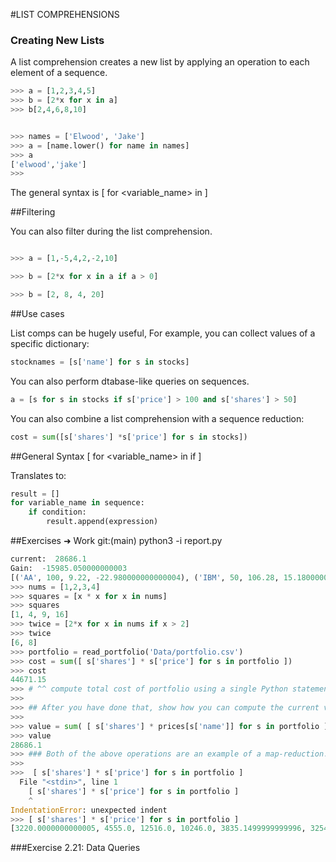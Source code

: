 #LIST COMPREHENSIONS


### Creating New Lists

A list comprehension creates a new list by applying an operation to each element of a sequence.

```python
>>> a = [1,2,3,4,5]
>>> b = [2*x for x in a]
>>> b[2,4,6,8,10]


>>> names = ['Elwood', 'Jake']
>>> a = [name.lower() for name in names]
>>> a
['elwood','jake']
>>>

```
The general syntax is [<expression> for <variable_name> in <sequence>]

##Filtering

You can also filter during the list comprehension.

```python

>>> a = [1,-5,4,2,-2,10]

>>> b = [2*x for x in a if a > 0]

>>> b = [2, 8, 4, 20]

```
##Use cases

List comps can be hugely useful, For example, you can collect values of a specific dictionary:

```python
stocknames = [s['name'] for s in stocks]
```

You can also perform dtabase-like queries on sequences.

```python
a = [s for s in stocks if s['price'] > 100 and s['shares'] > 50]
```
You can also combine a list comprehension with a sequence reduction:

```python
cost = sum([s['shares'] *s['price'] for s in stocks])
```

##General Syntax
[<expression> for <variable_name> in <sequence> if <condition>] 

Translates to:

```python
result = []
for variable_name in sequence:
	if condition:
		result.append(expression)
```
##Exercises
➜  Work git:(main) python3 -i report.py
```python
current:  28686.1
Gain:  -15985.050000000003
[('AA', 100, 9.22, -22.980000000000004), ('IBM', 50, 106.28, 15.180000000000007), ('CAT', 150, 35.46, -47.98), ('MSFT', 200, 20.89, -30.339999999999996), ('GE', 95, 13.48, -26.889999999999997), ('MSFT', 50, 20.89, -44.209999999999994), ('IBM', 100, 106.28, 35.84)]
>>> nums = [1,2,3,4]
>>> squares = [x * x for x in nums]
>>> squares
[1, 4, 9, 16]
>>> twice = [2*x for x in nums if x > 2]
>>> twice
[6, 8]
>>> portfolio = read_portfolio('Data/portfolio.csv')
>>> cost = sum([ s['shares'] * s['price'] for s in portfolio ])
>>> cost
44671.15
>>> # ^^ compute total cost of portfolio using a single Python statement ^^
>>>
>>> ## After you have done that, show how you can compute the current value of the portfolio using a single statement
>>>
>>> value = sum( [ s['shares'] * prices[s['name']] for s in portfolio ] )
>>> value
28686.1
>>> ### Both of the above operations are an example of a map-reduction. The list comp is mapping an operation across the list
>>>
>>>  [ s['shares'] * s['price'] for s in portfolio ]
  File "<stdin>", line 1
    [ s['shares'] * s['price'] for s in portfolio ]
    ^
IndentationError: unexpected indent
>>> [ s['shares'] * s['price'] for s in portfolio ]
[3220.0000000000005, 4555.0, 12516.0, 10246.0, 3835.1499999999996, 3254.9999999999995, 7044.0]
```

###Exercise 2.21: Data Queries




